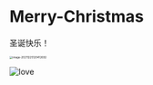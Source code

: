 # Merry-Christmas
圣诞快乐！



<img src="https://s2.loli.net/2021/12/25/7f61rcKPATOGwtb.png" alt="image-20211225120412692" style="zoom:33%;" />

![love](https://s2.loli.net/2021/12/25/wikLgTIFWO45dGQ.jpg)
